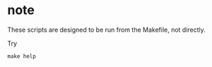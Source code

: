 # note

These scripts are designed to be run from the Makefile, not directly.

Try
```
make help
```

